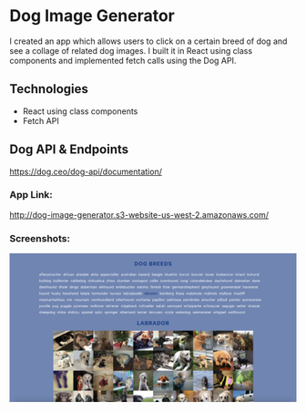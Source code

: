 # Dog Image Generator

I created an app which allows users to click on a certain breed of dog and see a collage of related dog images. I built it in React using class components and implemented fetch calls using the Dog API.

## Technologies

- React using class components
- Fetch API

## Dog API & Endpoints

https://dog.ceo/dog-api/documentation/

### App Link:

http://dog-image-generator.s3-website-us-west-2.amazonaws.com/

### Screenshots:

![Screenshot](dog-image-generator-screenshot.png)
